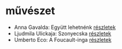 # művészet

- Anna Gavalda: Együtt lehetnénk [részletek](../_details/Anna%20Gavalda.md#id_1306)
- Ljudmila Ulickaja: Szonyecska [részletek](../_details/Ljudmila%20Ulickaja.md#id_1289)
- Umberto Eco: A Foucault-inga [részletek](../_details/Umberto%20Eco.md#id_1024)